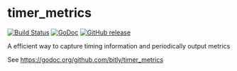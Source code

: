 # timer_metrics


[![Build Status](https://secure.travis-ci.org/bitly/timer_metrics.png?branch=master)](http://travis-ci.org/bitly/timer_metrics) [![GoDoc](https://godoc.org/github.com/bitly/timer_metrics?status.svg)](https://godoc.org/github.com/bitly/timer_metrics) [![GitHub release](https://img.shields.io/github/release/bitly/timer_metrics.svg)](https://github.com/bitly/timer_metrics/releases/latest)

A efficient way to capture timing information and periodically output metrics

See <https://godoc.org/github.com/bitly/timer_metrics>